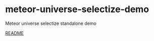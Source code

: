 # meteor-universe-selectize-demo
Meteor universe selectize standalone demo

[README](https://github.com/vazco/meteor-universe-selectize)
